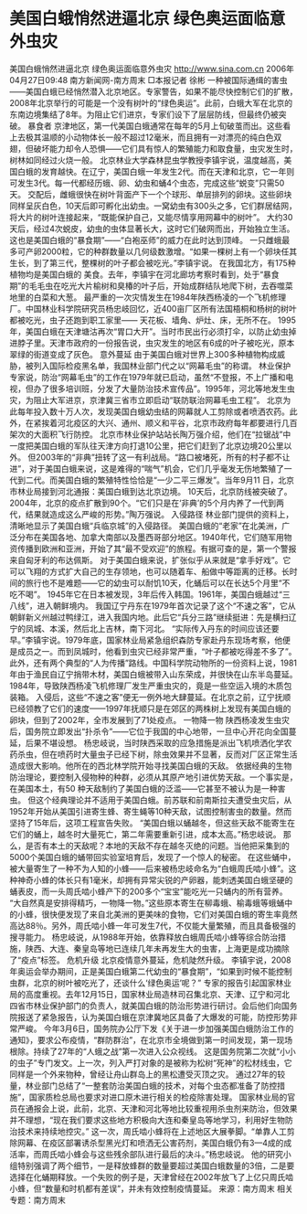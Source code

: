 # 美国白蛾悄然进逼北京 绿色奥运面临意外虫灾

美国白蛾悄然进逼北京 绿色奥运面临意外虫灾
http://www.sina.com.cn 2006年04月27日09:48 南方新闻网-南方周末
□本报记者 徐彬
一种被国际通缉的害虫——美国白蛾已经悄然潜入北京地区。专家警告，如果不能尽快控制它们的扩散，2008年北京举行的可能是一个没有树叶的“绿色奥运”。此前，白蛾大军在北京的东南边境集结了8年。为阻止它们进京，专家们设下了层层防线，但最终仍被突破。
暴食者
京津地区，第一代美国白蛾通常在每年的5月上旬破茧而出。这些看上去极其温顺的小动物体长一般不超过12毫米，而且拥有一对漂亮的纯白色双翅，但破坏能力却令人恐惧——它们具有惊人的繁殖能力和取食量，虫灾发生时，树林如同经过火烧一般。
北京林业大学森林昆虫学教授李镇宇说，温度越高，美国白蛾的发育越快。在辽宁，美国白蛾一年发生2代。而在天津和北京，它一年则可发生3代。每一代都经历蛾、卵、幼虫和蛹4个虫态，完成这些“蜕变”只需50天。
交配后，雌蛾很快在树叶背面产下一个个球形、单层排列的卵块。这些卵块同样呈灰白色，10天后即可孵化出幼虫。一窝幼虫有300头之多，它们群居结网，将大片的树叶连接起来，“既能保护自己，又能尽情享用网幕中的树叶”。
大约30天后，经过4次蜕皮，幼虫的虫体显著长大，这时它们破网而出，开始独立生活。这也是美国白蛾的“暴食期”——“白袍巫师”的威力在此时达到顶峰。
一只雌蛾最多可产卵2000粒，它的种群数量以几何级数激增。“如果一棵树上有一个卵块任其生长，到了第三代，整棵树的叶子都会被吃光。”李镇宇说。
在我国北方，有175种植物均是美国白蛾的
美食。去年，李镇宇在河北廊坊考察时看到，处于“暴食期”的毛毛虫在吃光大片榆树和臭椿的叶子后，开始成群结队地爬下树，去吞噬菜地里的白菜和大葱。
最严重的一次灾情发生在1984年陕西杨凌的一个飞机修理厂。中国林业科学院研究员杨忠岐回忆，近400亩厂区所有法国梧桐和杨树的树叶都被吃光，虫子还跑到职工家里——
天花板、墙角、炉灶、床，无所不在。
1995年，美国白蛾在天津塘沽再次“胃口大开”。当时市民出行必须打伞，以防止幼虫掉进脖子里。天津市政府的一份报告说，虫灾发生的地区有6成的叶子被吃光，原本翠绿的街道变成了灰色。
意外蔓延
由于美国白蛾对世界上300多种植物构成威胁，被列入国际检疫黑名单，我国林业部门代之以“网幕毛虫”的称谓。
林业保护专家说，防治“网幕毛虫”的工作在1979年就已启动，虽然“不登报，不上广播和电视，但办了很多培训班，分发了大量防治技术宣传品”。1995年，河北等地发生虫灾，为阻止大军进京，京津冀三省市立即启动“联防联治网幕毛虫工程”。
北京为此每年投入数十万人次，发现美国白蛾幼虫结的网幕就人工剪除或者喷洒农药。此外，在紧挨着河北疫区的大兴、通州、顺义和平谷，北京市政府每年都要进行几百架次的大面积飞行防控。
北京市林业保护站站长陶万强介绍，他们在“拉锯战”中一度把美国白蛾的军队往天津方向打退10公里，把它们赶到了北京边境20公里以外。
但2003年的“非典”扭转了这一有利战局。“路口被堵死，所有的村子都不让进”，对于美国白蛾来说，这是难得的“喘气”机会，它们几乎毫发无伤地繁殖了一代到二代。而美国白蛾的繁殖特性恰恰是“一少二平三爆发”。当年9月11 日，北京市林业局接到河北通报：美国白蛾到达北京边境。
10天后，北京防线被突破了。2004年，北京的疫点扩散到90个。“它们只是在‘非典’的5个月内养了一代到两代，结果就造成这么严峻的形势。”陶万强说。
入侵路径
林业部门提供的资料上，清晰地显示了美国白蛾“兵临京城”的入侵路径。
美国白蛾的“老家”在北美洲，广泛分布在美国各地、加拿大南部以及墨西哥部分地区。1940年代，它们随军用物资传播到欧洲和亚洲，开始了其“最不受欢迎”的旅程。有据可查的是，第一个警报来自匈牙利的布达佩斯。
对于美国白蛾来说，扩张似乎从来就是“拿手好戏”。它可以飞翔的方式扩大自己的生存领地，也可以随着车、船做中等距离的迁移。长时间的旅行也不是难题——它的幼虫可以耐饥10天，化蛹后可以在长达5个月里“不吃不喝”。
1945年它在日本被发现，3年后传入韩国。1961年，美国白蛾越过“三八线”，进入朝鲜境内。
我国辽宁丹东在1979年首次记录了这个“不速之客”，它从朝鲜新义州越过鸭绿江，进入我国内地。此后它“兵分三路”继续挺进：先是横扫辽宁的凤城、本溪，然后北上吉林，南下河北。
“实际传入丹东的时间应该还要早。”李镇宇说。1979年底，国家林业局紧急组织森防专家赴丹东现场考察，他便是成员之一。而到凤城时，他看到虫灾已经非常严重，“叶子都被吃得差不多了”。
此外，还有两个典型的“人为传播”路线。中国科学院动物所的一份资料上说，1981年由于渔民自辽宁捎带木材，美国白蛾被带入山东荣成，并很快在山东半岛蔓延。1984年，导致陕西杨凌飞机修理厂发生严重虫灾的，竟是一些空运入境的木质包装箱。
入侵后，这些“不速之客”便无一例外地大肆蔓延。在北京之前，辽宁抚顺已经领教了它们的速度——1997年抚顺只是在郊区的两株树上发现有美国白蛾的卵块，但到了2002年，全市发展到了71处疫点。
一物降一物
陕西杨凌发生虫灾后，国务院立即发出“扑杀令”——它位于我国的中心地带，一旦中心开花向全国蔓延，后果不堪设想。
杨忠岐说，当时陕西采取的应急措施是派出飞机喷洒化学农药杀虫，但在喷药时大量虫子已经下树，除虫效果并不显著，反而对厂区正常生活造成很大影响。他所在的西北林学院开始寻找美国白蛾的天敌。
依据经典的生物防治理论，要控制入侵物种的种群，必须从其原产地引进优势天敌。一个事实是，在美国本土，有50 种天敌制约了美国白蛾的泛滥——它甚至不被认为是一种害虫。
但这个经典理论并不适用于美国白蛾。前苏联和前南斯拉夫遭受虫灾后，从1952年开始从美国引进寄生蜂、寄生蝇等10种天敌，试图控制害虫的数量。然而坚持了15年后，这项工程宣告失败。
“美国白蛾以蛹越冬，但这些天敌不能寄生在它们的蛹上，越冬时大量死亡，第二年需要重新引进，成本太高。”杨忠岐说。
那么，是否有本土的天敌呢？本地的天敌不存在越冬灭绝的问题。当他把采集到的5000个美国白蛾的蛹带回实验室培育后，发现了一个惊人的秘密。
在这些蛹中，被大量寄生了一种不为人知的小蜂——后来被杨忠岐命名为“白蛾周氏啮小蜂”。这种神奇小蜂的体长只有1毫米，却拥有异常尖锐的产卵器，能刺透美国白蛾坚硬的蛹表皮，而一头周氏啮小蜂产下的200多个“宝宝”能吃光一只蛹内的所有营养。
“大自然真是安排得精巧，一物降一物。”这些原本寄生在柳毒蛾、榆毒蛾等蛾蛹中的小蜂，很快便发现了来自北美洲的更美味的食物，它们对美国白蛾的寄生率竟然高达88％。另外，周氏啮小蜂一年可发生7代，不仅能大量繁殖，而且具备极强的搜寻能力。
杨忠岐说，从1988年开始，依靠释放白蛾周氏啮小蜂等综合防治措施，陕西、大连、秦皇岛等地已连续几年未再发生大的虫害，上海更是成功摘除了“疫点”标签。
危机升级
北京疫情意外蔓延，危机陡然升级。
李镇宇说，2008年奥运会举办期间，正是美国白蛾第二代幼虫的“暴食期”，“如果到时候不能控制虫群，北京的树叶被吃光了，还谈什么‘绿色奥运’呢？”
专家的报告引起国家林业局的高度重视。去年12月15日，国家林业局造林司召集北京、天津、辽宁和河北四省市林业保护部门的负责人，就美国白蛾的防治形势进行研讨。会后他们向国务院报送了紧急报告，认为美国白蛾在京津冀地区具备了大爆发的可能，防控形势非常严峻。
今年3月6日，国务院办公厅下发《关于进一步加强美国白蛾防治工作的通知》，要求公布疫情，“群防群治”，在北京市全境做到第一时间发现，第一现场根除。持续了27年的“人蛾之战”第一次进入公众视线。
这是国务院第二次就“小小的虫子”专门发文。上一次，列入严打对象的是被称为松树“死神”的松材线虫，它同样是一个外来物种，曾经让舟山群岛上的黑松遭受灭顶之灾。
通过27年的较量，林业部门总结了“一整套防治美国白蛾的技术，对每个虫态都准备了防控措施”，国家质检总局也要求对进口原木进行相关的检疫除害处理。
国家林业局的官员在通报会上说，此前，北京、天津和河北等地比较重视用杀虫剂来防治，但效果并不理想，“现在我们要求这些地方积极向大连和秦皇岛等地学习，利用好生物防治技术来持续地控灾。”
这一次，周氏啮小蜂将在上述地区大展拳脚。“单靠人工剪除网幕、在疫区部署诱杀型黑光灯和喷洒无公害药剂，美国白蛾仍有3—4成的成活率，而周氏啮小蜂会与这些残余部队进行最后的决斗。”杨忠岐说。
他的研究小组特别强调了两个细节，一是释放蜂群的数量要超过美国白蛾数量的3倍，二是要选择在化蛹期释放。一个失败的例子是，天津曾经在2002年放飞了上亿只周氏啮小蜂，但“数量和时机都有差误”，并未有效控制疫情蔓延。 来源：南方周末
相关专题：南方周末 

